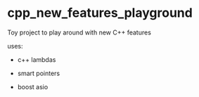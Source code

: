 # cpp_new_features_playground
Toy project to play around with new C++ features

uses:
* c++ lambdas
+ smart pointers
* boost asio
